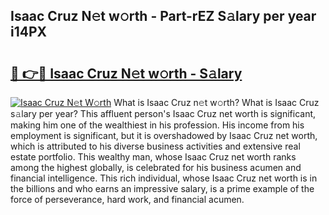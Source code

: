 ## Isaac Cruz N𝚎t w𝚘rth - Part-rEZ S𝚊lary per year i14PX

# <h2><a href="http://gc3wq49.nevu.top/?p=Isaac+Cruz">🔗 👉🔴 Isaac Cruz N𝚎t w𝚘rth - S𝚊lary</a></h2>

[![Isaac Cruz N𝚎t W𝚘rth](https://i.imgur.com/Oavwk0R.jpeg)](http://gc3wq49.nevu.top/?p=Isaac+Cruz)
What is Isaac Cruz n𝚎t w𝚘rth? What is Isaac Cruz s𝚊lary per year?
This affluent person's Isaac Cruz net worth is significant, making him one of the wealthiest in his profession. His income from his employment is significant, but it is overshadowed by Isaac Cruz net worth, which is attributed to his diverse business activities and extensive real estate portfolio. This wealthy man, whose Isaac Cruz net worth ranks among the highest globally, is celebrated for his business acumen and financial intelligence. This rich individual, whose Isaac Cruz net worth is in the billions and who earns an impressive salary, is a prime example of the force of perseverance, hard work, and financial acumen.
